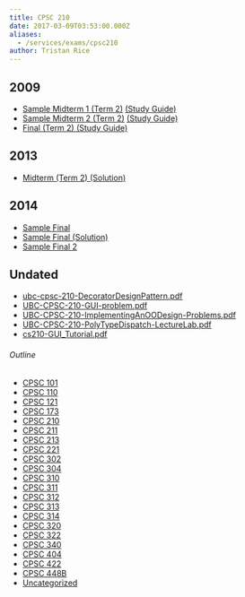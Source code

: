 ```yaml
---
title: CPSC 210
date: 2017-03-09T03:53:00.000Z
aliases:
  - /services/exams/cpsc210
author: Tristan Rice
---
```


2009
----

* [Sample Midterm 1 (Term 2)](/files/exams/2009/cs210-2009-t2-sample-midterm1.pdf) [(Study Guide)](/files/exams/2009/cs210-2009-t2-studyguide-midterm1.pdf)
* [Sample Midterm 2 (Term 2)](/files/exams/2009/cs210-2009-t2-sample-midterm2.pdf) [(Study Guide)](/files/exams/2009/cs210-2009-t2-studyguide-midterm2.pdf)
* [Final (Term 2) (Study Guide)](/files/exams/2009/cs210-2009-t2-studyguide-final.pdf)

2013
----

*   [Midterm (Term 2) (Solution)](https://ubccsss.org/files/CPSC210-2013-Midterm22013W2_SOLN.pdf)

2014
----

*   [Sample Final](https://ubccsss.org/files/cpsc210-2014-Sample-Final.pdf)
*   [Sample Final (Solution)](https://ubccsss.org/files/cpsc210-2014-Sample-Final-Soln.pdf)
*   [Sample Final 2](https://ubccsss.org/files/CPSC210-2014%20-%20Sample%20Final.pdf)

Undated
-------

* [ubc-cpsc-210-DecoratorDesignPattern.pdf](/files/exams/undated/ubc-cpsc-210-DecoratorDesignPattern.pdf)
* [UBC-CPSC-210-GUI-problem.pdf](/files/exams/undated/UBC-CPSC-210-GUI-problem.pdf)
* [UBC-CPSC-210-ImplementingAnOODesign-Problems.pdf](/files/exams/undated/UBC-CPSC-210-ImplementingAnOODesign-Problems.pdf)
* [UBC-CPSC-210-PolyTypeDispatch-LectureLab.pdf](/files/exams/undated/UBC-CPSC-210-PolyTypeDispatch-LectureLab.pdf)
* [cs210-GUI\_Tutorial.pdf](/files/exams/undated/cs210-GUI_Tutorial.pdf)

###### Outline
* [CPSC 101](/services/exams/cpsc101)
* [CPSC 110](/services/exams/cpsc110)
* [CPSC 121](/services/exams/cpsc121)
* [CPSC 173](/services/exams/cpsc173)
* [CPSC 210](/services/exams/cpsc210)
* [CPSC 211](/services/exams/cpsc211)
* [CPSC 213](/services/exams/cpsc213)
* [CPSC 221](/services/exams/cpsc221)
* [CPSC 302](/services/exams/cpsc302)
* [CPSC 304](/services/exams/cpsc304)
* [CPSC 310](/services/exams/cpsc310)
* [CPSC 311](/services/exams/cpsc311)
* [CPSC 312](/services/exams/cpsc312)
* [CPSC 313](/services/exams/cpsc313)
* [CPSC 314](/services/exams/cpsc314)
* [CPSC 320](/services/exams/cpsc320)
* [CPSC 322](/services/exams/cpsc322)
* [CPSC 340](/services/exams/cpsc340)
* [CPSC 404](/services/exams/cpsc404)
* [CPSC 422](/services/exams/cpsc422)
* [CPSC 448B](/services/exams/cpsc448B)
* [Uncategorized](/services/exams/uncategorized)

